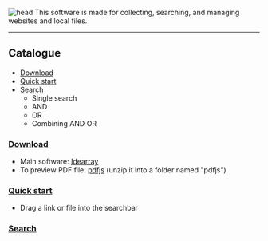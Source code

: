 ![head](https://user-images.githubusercontent.com/36077492/110198295-7ba71200-7e8c-11eb-9c13-fbb1720b0a8c.png)
This software is made for collecting, searching, and managing websites and local files.
****
## Catalogue
* [Download](#download)
* [Quick start](#quickstart)
* [Search](#search)
  * Single search
  * AND
  * OR
  * Combining AND OR
### [Download](#download)
  * Main software: [Idearray](https://github.com/HSDSZ/Idearray/tags)
  * To preview PDF file: [pdfjs](https://mozilla.github.io/pdf.js/getting_started/#download) (unzip it into a folder named "pdfjs")
### [Quick start](#quickstart)
 * Drag a link or file into the searchbar
### [Search](#search)

